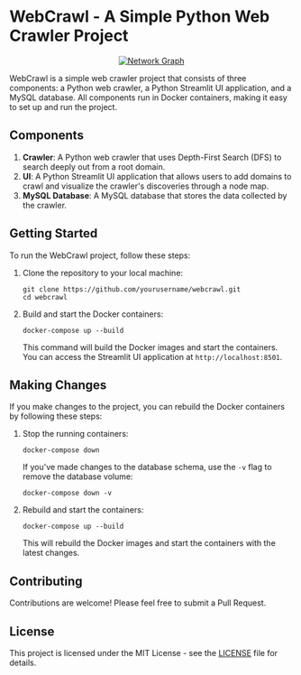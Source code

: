 # WebCrawl - A Simple Python Web Crawler Project

<p align=center>
<a href="https://ibb.co/dLq5Bwm">
  <img src="https://i.ibb.co/HxsH7fh/Screenshot-2024-08-08-at-5-13-15-PM.png" alt="Network Graph" border="0">
</a>
</p>

WebCrawl is a simple web crawler project that consists of three components: a Python web crawler, a Python Streamlit UI application, and a MySQL database. All components run in Docker containers, making it easy to set up and run the project.

## Components

1. **Crawler**: A Python web crawler that uses Depth-First Search (DFS) to search deeply out from a root domain.
2. **UI**: A Python Streamlit UI application that allows users to add domains to crawl and visualize the crawler's discoveries through a node map.
3. **MySQL Database**: A MySQL database that stores the data collected by the crawler.

## Getting Started

To run the WebCrawl project, follow these steps:

1. Clone the repository to your local machine:

   ```
   git clone https://github.com/yourusername/webcrawl.git
   cd webcrawl
   ```

2. Build and start the Docker containers:

   ```
   docker-compose up --build
   ```

   This command will build the Docker images and start the containers. You can access the Streamlit UI application at `http://localhost:8501`.

## Making Changes

If you make changes to the project, you can rebuild the Docker containers by following these steps:

1. Stop the running containers:

   ```
   docker-compose down
   ```

   If you've made changes to the database schema, use the `-v` flag to remove the database volume:

   ```
   docker-compose down -v
   ```

2. Rebuild and start the containers:

   ```
   docker-compose up --build
   ```

   This will rebuild the Docker images and start the containers with the latest changes.

## Contributing

Contributions are welcome! Please feel free to submit a Pull Request.

## License

This project is licensed under the MIT License - see the [LICENSE](LICENSE) file for details.
